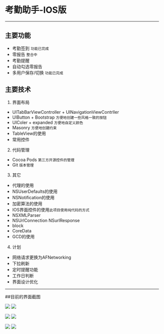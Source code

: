 # 考勤助手-IOS版
---

## 主要功能
 - 考勤签到 `功能已完成`
 - 零报告 `整合中`
 - 考勤提醒
 - 自动勾选零报告
 - 多用户保存/切换 `功能已完成`

## 主要技术
1. 界面布局
  - UITabBarViewController + UINavigationViewContrller
  - UIButton + Bootstrap `方便地创建一些风格一致的按钮`
  - UIColer + expanded `方便地自定义颜色`
  - Masonry `方便地创建约束`
  - TableView的使用
  - 常用控件
2. 代码管理
 - Cocoa Pods `第三方开源控件的管理`
 - Git `版本管理`
3. 其它
 - 代理的使用
 - NSUserDefaults的使用
 - NSNotification的使用
 - 加密算法的使用
 - IOS界面控件的使用`此项目使用纯代码的方式`
 - NSXMLParser
 - NSUrlConnection NSurlResponse
 - block
 - CoreData
 - GCD的使用
4. 计划
 - 网络请求更换为AFNetworking
 - 下拉刷新
 - 定时提醒功能
 - 工作日判断
 - 界面设计优化
 ---
 
 ##目前的界面截图
  
 ![](http://77l5l6.com1.z0.glb.clouddn.com/ios_Simulator%20Screen%20Shot%202015年7月21日%20下午10.45.51.png?imageView2/2/w/350/q/90) ![](http://77l5l6.com1.z0.glb.clouddn.com/ios_Simulator%20Screen%20Shot%202015年7月21日%20下午10.46.35.png?imageView2/2/w/350/q/90)
 
 ![](http://77l5l6.com1.z0.glb.clouddn.com/ios_Simulator%20Screen%20Shot%202015年7月21日%20下午10.46.37.png?imageView2/2/w/350/q/90) ![](http://77l5l6.com1.z0.glb.clouddn.com/ios_Simulator%20Screen%20Shot%202015年7月21日%20下午10.46.40.png?imageView2/2/w/350/q/90)
 
 ![](http://77l5l6.com1.z0.glb.clouddn.com/ios_Simulator%20Screen%20Shot%202015年7月21日%20下午10.46.53.png?imageView2/2/w/350/q/90) ![](http://77l5l6.com1.z0.glb.clouddn.com/ios_Simulator%20Screen%20Shot%202015年7月21日%20下午10.47.00.png?imageView2/2/w/350/q/90)
   
 



